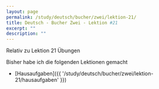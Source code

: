 ```yaml
---
layout: page
permalink: /study/deutsch/bucher/zwei/lektion-21/
title: Deutsch - Bucher Zwei - Lektion #21
excerpt: ""
description: ""
---
```


Relativ zu Lektion 21 Übungen

Bisher habe ich die folgenden Lektionen gemacht

* [Hausaufgaben]({{ '/study/deutsch/bucher/zwei/lektion-21/hausaufgaben' }})
